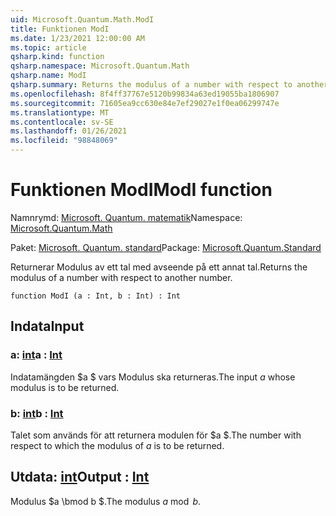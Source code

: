 ```yaml
---
uid: Microsoft.Quantum.Math.ModI
title: Funktionen ModI
ms.date: 1/23/2021 12:00:00 AM
ms.topic: article
qsharp.kind: function
qsharp.namespace: Microsoft.Quantum.Math
qsharp.name: ModI
qsharp.summary: Returns the modulus of a number with respect to another number.
ms.openlocfilehash: 8f4ff37767e5120b99834a63ed19055ba1806907
ms.sourcegitcommit: 71605ea9cc630e84e7ef29027e1f0ea06299747e
ms.translationtype: MT
ms.contentlocale: sv-SE
ms.lasthandoff: 01/26/2021
ms.locfileid: "98848069"
---
```

# <a name="modi-function"></a><span data-ttu-id="73b04-102">Funktionen ModI</span><span class="sxs-lookup"><span data-stu-id="73b04-102">ModI function</span></span>

<span data-ttu-id="73b04-103">Namnrymd: [Microsoft. Quantum. matematik](xref:Microsoft.Quantum.Math)</span><span class="sxs-lookup"><span data-stu-id="73b04-103">Namespace: [Microsoft.Quantum.Math](xref:Microsoft.Quantum.Math)</span></span>

<span data-ttu-id="73b04-104">Paket: [Microsoft. Quantum. standard](https://nuget.org/packages/Microsoft.Quantum.Standard)</span><span class="sxs-lookup"><span data-stu-id="73b04-104">Package: [Microsoft.Quantum.Standard](https://nuget.org/packages/Microsoft.Quantum.Standard)</span></span>


<span data-ttu-id="73b04-105">Returnerar Modulus av ett tal med avseende på ett annat tal.</span><span class="sxs-lookup"><span data-stu-id="73b04-105">Returns the modulus of a number with respect to another number.</span></span>

```qsharp
function ModI (a : Int, b : Int) : Int
```


## <a name="input"></a><span data-ttu-id="73b04-106">Indata</span><span class="sxs-lookup"><span data-stu-id="73b04-106">Input</span></span>

### <a name="a--int"></a><span data-ttu-id="73b04-107">a: [int](xref:microsoft.quantum.lang-ref.int)</span><span class="sxs-lookup"><span data-stu-id="73b04-107">a : [Int](xref:microsoft.quantum.lang-ref.int)</span></span>

<span data-ttu-id="73b04-108">Indatamängden $a $ vars Modulus ska returneras.</span><span class="sxs-lookup"><span data-stu-id="73b04-108">The input $a$ whose modulus is to be returned.</span></span>


### <a name="b--int"></a><span data-ttu-id="73b04-109">b: [int](xref:microsoft.quantum.lang-ref.int)</span><span class="sxs-lookup"><span data-stu-id="73b04-109">b : [Int](xref:microsoft.quantum.lang-ref.int)</span></span>

<span data-ttu-id="73b04-110">Talet som används för att returnera modulen för $a $.</span><span class="sxs-lookup"><span data-stu-id="73b04-110">The number with respect to which the modulus of $a$ is to be returned.</span></span>



## <a name="output--int"></a><span data-ttu-id="73b04-111">Utdata: [int](xref:microsoft.quantum.lang-ref.int)</span><span class="sxs-lookup"><span data-stu-id="73b04-111">Output : [Int](xref:microsoft.quantum.lang-ref.int)</span></span>

<span data-ttu-id="73b04-112">Modulus $a \bmod b $.</span><span class="sxs-lookup"><span data-stu-id="73b04-112">The modulus $a \bmod b$.</span></span>